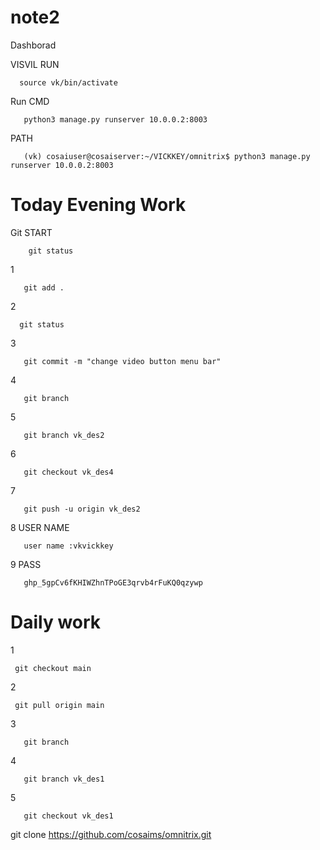 # note2
Dashborad



VISVIL RUN
      
      source vk/bin/activate
       
Run CMD       
       
       python3 manage.py runserver 10.0.0.2:8003


PATH

       (vk) cosaiuser@cosaiserver:~/VICKKEY/omnitrix$ python3 manage.py runserver 10.0.0.2:8003



# Today Evening Work


Git START

    
        git status
1
       
       git add .
2
      
      git status
3

       git commit -m "change video button menu bar"
4       

       git branch
5       

       git branch vk_des2   
6       

       git checkout vk_des4
7

       git push -u origin vk_des2
8 USER NAME

       user name :vkvickkey  
9 PASS      

       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





# Daily work

1
     
     git checkout main
2
      
     git pull origin main
3

       git branch
4

       git branch vk_des1
5

       git checkout vk_des1

git clone https://github.com/cosaims/omnitrix.git
